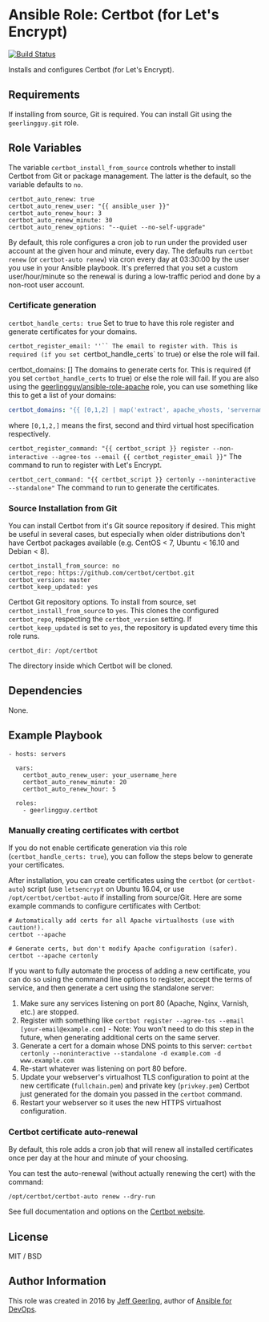 # Ansible Role: Certbot (for Let's Encrypt)

[![Build Status](https://travis-ci.org/geerlingguy/ansible-role-certbot.svg?branch=master)](https://travis-ci.org/geerlingguy/ansible-role-certbot)

Installs and configures Certbot (for Let's Encrypt).

## Requirements

If installing from source, Git is required. You can install Git using the `geerlingguy.git` role.

## Role Variables

The variable `certbot_install_from_source` controls whether to install Certbot from Git or package management. The latter is the default, so the variable defaults to `no`.

    certbot_auto_renew: true
    certbot_auto_renew_user: "{{ ansible_user }}"
    certbot_auto_renew_hour: 3
    certbot_auto_renew_minute: 30
    certbot_auto_renew_options: "--quiet --no-self-upgrade"

By default, this role configures a cron job to run under the provided user account at the given hour and minute, every day. The defaults run `certbot renew` (or `certbot-auto renew`) via cron every day at 03:30:00 by the user you use in your Ansible playbook. It's preferred that you set a custom user/hour/minute so the renewal is during a low-traffic period and done by a non-root user account.

### Certificate generation
`certbot_handle_certs: true`
Set to true to have this role register and generate certificates for your
domains.

`certbot_register_email: ''``
The email to register with. This is required (if you set `certbot_handle_certs` to true) or else the role will fail.

certbot_domains: []
The domains to generate certs for. This is required (if you set `certbot_handle_certs` to true) or else the role will fail. If you are also using the [geerlingguy/ansible-role-apache](https://github.com/geerlingguy/ansible-role-apache) role, you can use something like this to get a list of your domains:
```yaml
certbot_domains: "{{ [0,1,2] | map('extract', apache_vhosts, 'servername') | list }}"
```
where `[0,1,2,]` means the first, second and third virtual host specification respectively.

`certbot_register_command: "{{ certbot_script }} register --non-interactive --agree-tos --email {{ certbot_register_email }}"`
The command to run to register with Let's Encrypt.

`certbot_cert_command: "{{ certbot_script }} certonly --noninteractive --standalone"`
The command to run to generate the certificates.

### Source Installation from Git

You can install Certbot from it's Git source repository if desired. This might be useful in several cases, but especially when older distributions don't have Certbot packages available (e.g. CentOS < 7, Ubuntu < 16.10 and Debian < 8).

    certbot_install_from_source: no
    certbot_repo: https://github.com/certbot/certbot.git
    certbot_version: master
    certbot_keep_updated: yes

Certbot Git repository options. To install from source, set `certbot_install_from_source` to `yes`. This clones the configured `certbot_repo`, respecting the `certbot_version` setting. If `certbot_keep_updated` is set to `yes`, the repository is updated every time this role runs.

    certbot_dir: /opt/certbot

The directory inside which Certbot will be cloned.

## Dependencies

None.

## Example Playbook

    - hosts: servers

      vars:
        certbot_auto_renew_user: your_username_here
        certbot_auto_renew_minute: 20
        certbot_auto_renew_hour: 5

      roles:
        - geerlingguy.certbot

### Manually creating certificates with certbot

If you do not enable certificate generation via this role (`certbot_handle_certs: true`), you can follow the steps below to generate your certificates.

After installation, you can create certificates using the `certbot` (or `certbot-auto`) script (use `letsencrypt` on Ubuntu 16.04, or use `/opt/certbot/certbot-auto` if installing from source/Git. Here are some example commands to configure certificates with Certbot:

    # Automatically add certs for all Apache virtualhosts (use with caution!).
    certbot --apache

    # Generate certs, but don't modify Apache configuration (safer).
    certbot --apache certonly

If you want to fully automate the process of adding a new certificate, you can do so using the command line options to register, accept the terms of service, and then generate a cert using the standalone server:

  1. Make sure any services listening on port 80 (Apache, Nginx, Varnish, etc.) are stopped.
  2. Register with something like `certbot register --agree-tos --email [your-email@example.com]`
    - Note: You won't need to do this step in the future, when generating additional certs on the same server.
  3. Generate a cert for a domain whose DNS points to this server: `certbot certonly --noninteractive --standalone -d example.com -d www.example.com`
  4. Re-start whatever was listening on port 80 before.
  5. Update your webserver's virtualhost TLS configuration to point at the new certificate (`fullchain.pem`) and private key (`privkey.pem`) Certbot just generated for the domain you passed in the `certbot` command.
  6. Restart your webserver so it uses the new HTTPS virtualhost configuration.

### Certbot certificate auto-renewal

By default, this role adds a cron job that will renew all installed certificates once per day at the hour and minute of your choosing.

You can test the auto-renewal (without actually renewing the cert) with the command:

    /opt/certbot/certbot-auto renew --dry-run

See full documentation and options on the [Certbot website](https://certbot.eff.org/).

## License

MIT / BSD

## Author Information

This role was created in 2016 by [Jeff Geerling](https://www.jeffgeerling.com/), author of [Ansible for DevOps](https://www.ansiblefordevops.com/).
